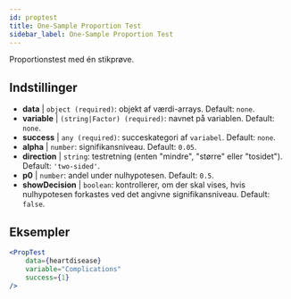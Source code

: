```yaml
---
id: proptest
title: One-Sample Proportion Test
sidebar_label: One-Sample Proportion Test
---
```


Proportionstest med én stikprøve.

## Indstillinger

* __data__ | `object (required)`: objekt af værdi-arrays. Default: `none`.
* __variable__ | `(string|Factor) (required)`: navnet på variablen. Default: `none`.
* __success__ | `any (required)`: succeskategori af `variabel`. Default: `none`.
* __alpha__ | `number`: signifikansniveau. Default: `0.05`.
* __direction__ | `string`: testretning (enten "mindre", "større" eller "tosidet"). Default: `'two-sided'`.
* __p0__ | `number`: andel under nulhypotesen. Default: `0.5`.
* __showDecision__ | `boolean`: kontrollerer, om der skal vises, hvis nulhypotesen forkastes ved det angivne signifikansniveau. Default: `false`.


## Eksempler

```jsx live
<PropTest
    data={heartdisease} 
    variable="Complications"
    success={1}
/>
```
